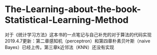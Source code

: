 # The-Learning-about-the-book-Statistical-Learning-Method
对于《统计学习方法》这本书的一点笔记与自己补充的对于算法的代码实现
2019.4.7更新：第二章感知机（perceptron）和第四章朴素贝叶斯（naive Bayes）已经上传。第三章k近邻法（KNN）还没有实现
